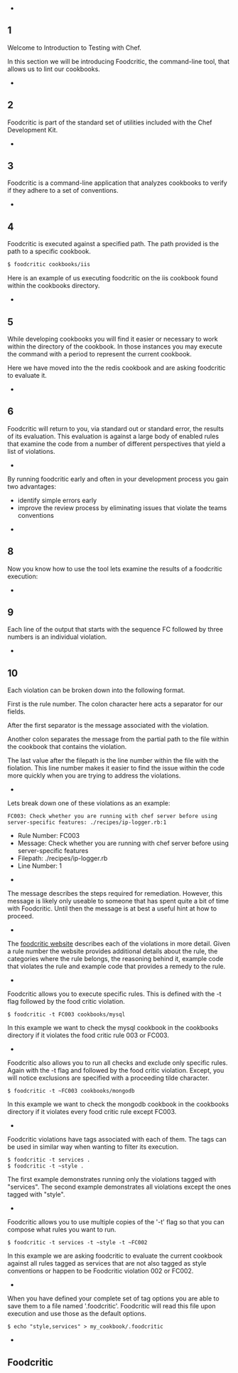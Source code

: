-
1
-

Welcome to Introduction to Testing with Chef.

In this section we will be introducing Foodcritic, the command-line tool, that allows us to lint our cookbooks.

-
2
-

Foodcritic is part of the standard set of utilities included with the Chef Development Kit.

-
3
-

Foodcritic is a command-line application that analyzes cookbooks to verify if they adhere to a set of conventions.


-
4
-

Foodcritic is executed against a specified path. The path provided is the path to a specific cookbook.

```bash
$ foodcritic cookbooks/iis
```

Here is an example of us executing foodcritic on the iis cookbook found within the cookbooks directory.

-
5
-

While developing cookbooks you will find it easier or necessary to work within the directory of the cookbook. In those instances you may execute the command with a period to represent the current cookbook.

Here we have moved into the the redis cookbook and are asking foodcritic to evaluate it.

-
6
-

Foodcritic will return to you, via standard out or standard error, the results of its evaluation.  This evaluation is against a large body of enabled rules that examine the code from a number of different perspectives that yield a list of violations.

-

By running foodcritic early and often in your development process you gain two advantages:

* identify simple errors early
* improve the review process by eliminating issues that violate the teams conventions

-
8
-

Now you know how to use the tool lets examine the results of a foodcritic execution:

-
9
-

Each line of the output that starts with the sequence FC followed by three numbers is an individual violation.

-
10
-

Each violation can be broken down into the following format.

First is the rule number. The colon character here acts a separator for our fields.

After the first separator is the message associated with the violation.

Another colon separates the message from the partial path to the file within the cookbook that contains the violation.

The last value after the filepath is the line number within the file with the fiolation. This line number makes it easier to find the issue within the code more quickly when you are trying to address the violations.

-

Lets break down one of these violations as an example:

```
FC003: Check whether you are running with chef server before using server-specific features: ./recipes/ip-logger.rb:1
```

* Rule Number: FC003
* Message: Check whether you are running with chef server before using server-specific features
* Filepath: ./recipes/ip-logger.rb
* Line Number: 1

-

The message describes the steps required for remediation. However, this message is likely only useable to someone that has spent quite a bit of time with Foodcritic. Until then the message is at best a useful hint at how to proceed.

-

The [foodcritic website](http://www.foodcritic.io/) describes each of the violations in more detail. Given a rule number the website provides additional details about the rule, the categories where the rule belongs, the reasoning behind it, example code that violates the rule and example code that provides a remedy to the rule.

-

Foodcritic allows you to execute specific rules. This is defined with the -t flag followed by the food critic violation.

```
$ foodcritic -t FC003 cookbooks/mysql
```

In this example we want to check the mysql cookbook in the cookbooks directory if it violates the food critic rule 003 or FC003.

-

Foodcritic also allows you to run all checks and exclude only specific rules. Again with the -t flag and followed by the food critic violation. Except, you will notice exclusions are specified with a proceeding tilde character.

```
$ foodcritic -t ~FC003 cookbooks/mongodb
```

In this example we want to check the mongodb cookbook in the cookbooks directory if it violates every food critic rule except FC003.

-

Foodcritic violations have tags associated with each of them. The tags can be used in similar way when wanting to filter its execution.

```
$ foodcritic -t services .
$ foodcritic -t ~style .
```

The first example demonstrates running only the violations tagged with "services". The second example demonstrates all violations except the ones tagged with "style".

-

Foodcritic allows you to use multiple copies of the '-t' flag so that you can compose what rules you want to run.

```
$ foodcritic -t services -t ~style -t ~FC002
```

In this example we are asking foodcritic to evaluate the current cookbook against all rules tagged as services that are not also tagged as style conventions or happen to be Foodcritic violation 002 or FC002.

-

When you have defined your complete set of tag options you are able to save them to a file named '.foodcritic'. Foodcritic will read this file upon execution and use those as the default options.

```
$ echo "style,services" > my_cookbook/.foodcritic
```

-

## Foodcritic